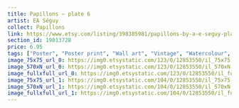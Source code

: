 ```yaml
---
title: Papillons – plate 6
artist: EA Séguy
collect: Papillons
link: https://www.etsy.com/listing/398385981/papillons-by-a-e-seguy-plate-6-nature?utm_source=thedoveandtheseagull&utm_medium=api&utm_campaign=api
section_id: 19013728
price: 6.95
tags: ["Poster", "Poster print", "Wall art", "Vintage", "Watercolour", "Nature", "Botanical art", "Wildlife", "Nature print", "Butterfly print", "Butterfly art", "Butterfly poster", "High quality print"]
image_75x75_url_0: https://img0.etsystatic.com/123/0/12853550/il_75x75.985072204_5oib.jpg
image_570xN_url_0: https://img0.etsystatic.com/123/0/12853550/il_570xN.985072204_5oib.jpg
image_fullxfull_url_0: https://img0.etsystatic.com/123/0/12853550/il_fullxfull.985072204_5oib.jpg
image_75x75_url_1: https://img0.etsystatic.com/104/0/12853550/il_75x75.985072246_9e09.jpg
image_570xN_url_1: https://img0.etsystatic.com/104/0/12853550/il_570xN.985072246_9e09.jpg
image_fullxfull_url_1: https://img0.etsystatic.com/104/0/12853550/il_fullxfull.985072246_9e09.jpg
---
```


